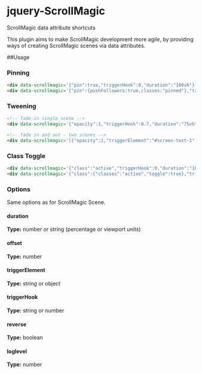 # jquery-ScrollMagic
ScrollMagic data attribute shortcuts

This plugin aims to make ScrollMagic development more agile, by providing ways of creating ScrollMagic scenes via data attributes.

##Usage

### Pinning

```html
<div data-scrollmagic='{"pin":true,"triggerHook":0,"duration":"100vh"}'></div>
<div data-scrollmagic='{"pin":{pushFollowers:true,classes:"pinned"},"triggerHook":0,"duration":"100vh"}'></div>
```

### Tweening

```html
<!-- fade-in single scene -->
<div data-scrollmagic='{"opacity":1,"triggerHook":0.7,"duration":"75vh"}'></div>

<!-- fade in and out - two scenes -->
<div data-scrollmagic='[{"opacity":1,"triggerElement":"#screen-text-1","triggerHook":0.25,"duration":150},{"opacity":0,"triggerElement":"#screen-text-2","triggerHook":1,"duration":150}]'></div>
```

### Class Toggle

```html
<div data-scrollmagic='{"class":"active","triggerHook":0,"duration":"100vh"}'></div>
<div data-scrollmagic='{"class":{"classes":"active","toggle":true},"triggerHook":0,"duration":"100vh"}'></div>
```

### Options

Same options as for ScrollMagic Scene.

#### duration
**Type:** number or string (percentage or viewport units)

#### offset
**Type:** number

#### triggerElement
**Type:** string or object

#### triggerHook
**Type:** string or number

#### reverse
**Type:** boolean

#### loglevel
**Type:** number
